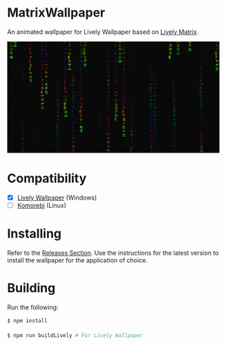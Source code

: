 # MatrixWallpaper
An animated wallpaper for Lively Wallpaper based on [Lively Matrix](https://github.com/bad1dea/lively_matrix).

![Preview](./src_lively/preview.gif)

# Compatibility
- [x] [Lively Wallpaper](https://github.com/rocksdanister/lively) (Windows)
- [ ] [Komorebi](https://github.com/cheesecakeufo/komorebi) (Linux)

# Installing
Refer to the [Releases Section](https://github.com/EliteAsian123/MatrixWallpaper/releases/). Use the instructions for the latest version to install the wallpaper for the application of choice.

# Building
Run the following:
```bash
$ npm install

$ npm run buildLively # For Lively Wallpaper
```